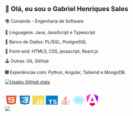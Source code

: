 ## 👋 Olá, eu sou o Gabriel Henriques Sales

📚 Cursando - Engenharia de Software

🚀 Linguagens:
Java, JavaScript e Typescript

🎲 Banco de Dados:
PL/SQL, PostgreSQL

🎨 Front-end:
HTML5, CSS, javascript, React.js

🕹 Outras:
Git, GitHub

🎆 Experiências com:
Python, Angular, Tailwind e MongoDB.

[![Usales GitHub stats](https://github-readme-stats.vercel.app/api?username=Usales&show_icons=true&theme=radical&include_all_commits=true&count_private=true)](https://github.com/Usales)

<div style="display: inline_block"><br>
  <img align="center" alt="Rafa-HTML" height="30" width="40" src="https://raw.githubusercontent.com/devicons/devicon/master/icons/html5/html5-original.svg">
  <img align="center" alt="Rafa-CSS" height="30" width="40" src="https://raw.githubusercontent.com/devicons/devicon/master/icons/css3/css3-original.svg">
  <img align="center" alt="Rafa-Js" height="30" width="40" src="https://raw.githubusercontent.com/devicons/devicon/master/icons/javascript/javascript-plain.svg">
  <img align="center" alt="Rafa-Ts" height="30" width="40" src="https://raw.githubusercontent.com/devicons/devicon/master/icons/typescript/typescript-plain.svg">
  <img align="center" alt="Rafa-java" height="30" width="40" src="https://raw.githubusercontent.com/devicons/devicon/master/icons/java/java-plain.svg">
  <img align="center" alt="Rafa-React" height="30" width="40" src="https://raw.githubusercontent.com/devicons/devicon/master/icons/react/react-original.svg">
  <img align="center" alt="Rafa-angular height="30" width="40" src="https://raw.githubusercontent.com/devicons/devicon/master/icons/angular/angular-original.svg">
</div>

<div> 
 
  <a href="https://www.linkedin.com/in/gabriel-henriques-sales-43953b218/" target="_blank">
  <img src="https://img.shields.io/badge/-LinkedIn-%230077B5?style=for-the-badge&logo=linkedin&logoColor=white" target="_blank">
  </a> 

</div>

